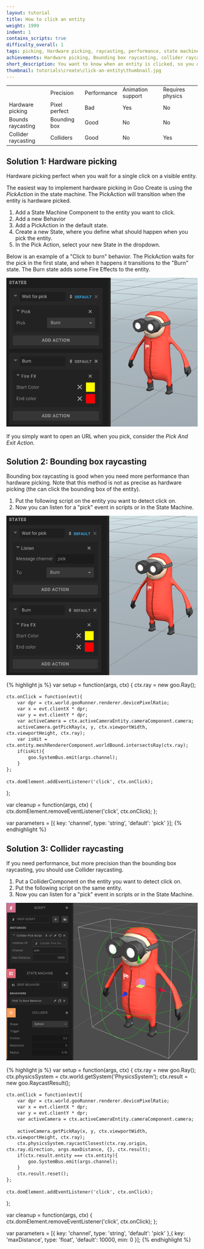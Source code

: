 ```yaml
---
layout: tutorial
title: How to click an entity
weight: 1999
indent: 1
contains_scripts: true
difficulty_overall: 1
tags: picking, Hardware picking, raycasting, performance, state machine
achievements: Hardware picking, Bounding box raycasting, collider raycasting
short_description: You want to know when an entity is clicked, so you do something when it happens. Depending on your scenario, you may need to choose a different approach.
thumbnail: tutorials\create\click-an-entity\thumbnail.jpg
---
```

<table class="table table-bordered">
<tbody>
<tr>
    <td></td>
    <td>Precision</td>
    <td>Performance</td>
    <td>Animation support</td>
    <td>Requires physics</td>
</tr>
<tr>
    <td>Hardware picking</td>
    <td>Pixel perfect</td>
    <td>Bad</td>
    <td>Yes</td>
    <td>No</td>
</tr>
<tr>
    <td>Bounds raycasting</td>
    <td>Bounding box</td>
    <td>Good</td>
    <td>No</td>
    <td>No</td>
</tr>
<tr>
    <td>Collider raycasting</td>
    <td>Colliders</td>
    <td>Good</td>
    <td>No</td>
    <td>Yes</td>
</tr>
</tbody>
</table>

## Solution 1: Hardware picking

Hardware picking perfect when you wait for a single click on a visible entity.

The easiest way to implement hardware picking in Goo Create is using the *PickAction* in the state machine. The PickAction will transition when the entity is hardware picked.

1. Add a State Machine Component to the entity you want to click.
2. Add a new Behavior
3. Add a PickAction in the default state.
4. Create a new State, where you define what should happen when you pick the entity.
5. In the Pick Action, select your new State in the dropdown.

Below is an example of a "Click to burn" behavior. The PickAction waits for the pick in the first state, and when it happens it transitions to the "Burn" state. The Burn state adds some Fire Effects to the entity.

![PickAction](pick-action.png)

If you simply want to open an URL when you pick, consider the *Pick And Exit Action*.


## Solution 2: Bounding box raycasting

Bounding box raycasting is good when you need more performance than hardware picking. Note that this method is not as precise as hardware picking (the can click the bounding box of the entity).

1. Put the following script on the entity you want to detect click on.
2. Now you can listen for a "pick" event in scripts or in the State Machine.

![PickAction](pick-listen.png)

{% highlight js %}
var setup = function(args, ctx) {
    ctx.ray = new goo.Ray();

    ctx.onClick = function(evt){
        var dpr = ctx.world.gooRunner.renderer.devicePixelRatio;
        var x = evt.clientX * dpr;
        var y = evt.clientY * dpr;
        var activeCamera = ctx.activeCameraEntity.cameraComponent.camera;
        activeCamera.getPickRay(x, y, ctx.viewportWidth, ctx.viewportHeight, ctx.ray);
        var isHit = ctx.entity.meshRendererComponent.worldBound.intersectsRay(ctx.ray);
        if(isHit){
            goo.SystemBus.emit(args.channel);
        }
    };

    ctx.domElement.addEventListener('click', ctx.onClick);
};

var cleanup = function(args, ctx) {
    ctx.domElement.removeEventListener('click', ctx.onClick);
};

var parameters = [{
    key: 'channel',
    type: 'string',
    'default': 'pick'
}];
{% endhighlight %}


## Solution 3: Collider raycasting

If you need performance, but more precision than the bounding box raycasting, you should use Collider raycasting.

1. Put a ColliderComponent on the entity you want to detect click on.
2. Put the following script on the same entity.
3. Now you can listen for a "pick" event in scripts or in the State Machine.

![PickAction](collider-pick.png)

{% highlight js %}
var setup = function(args, ctx) {
    ctx.ray = new goo.Ray();
    ctx.physicsSystem = ctx.world.getSystem('PhysicsSystem');
    ctx.result = new goo.RaycastResult();

    ctx.onClick = function(evt){
        var dpr = ctx.world.gooRunner.renderer.devicePixelRatio;
        var x = evt.clientX * dpr;
        var y = evt.clientY * dpr;
        var activeCamera = ctx.activeCameraEntity.cameraComponent.camera;

        activeCamera.getPickRay(x, y, ctx.viewportWidth, ctx.viewportHeight, ctx.ray);
        ctx.physicsSystem.raycastClosest(ctx.ray.origin, ctx.ray.direction, args.maxDistance, {}, ctx.result);
        if(ctx.result.entity === ctx.entity){
            goo.SystemBus.emit(args.channel);
        }
        ctx.result.reset();
    };

    ctx.domElement.addEventListener('click', ctx.onClick);
};

var cleanup = function(args, ctx) {
    ctx.domElement.removeEventListener('click', ctx.onClick);
};

var parameters = [{
    key: 'channel',
    type: 'string',
    'default': 'pick'
},{
    key: 'maxDistance',
    type: 'float',
    'default': 10000,
    min: 0
}];
{% endhighlight %}
